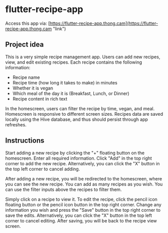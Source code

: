 # flutter-recipe-app

Access this app via: [https://flutter-recipe-app.thong.cam](https://flutter-recipe-app.thong.cam "link")

## Project idea

This is a very simple recipe management app. Users can add new recipes, view, and edit existing recipes. Each recipe contains the following information:

- Recipe name
- Recipe time (how long it takes to make) in minutes
- Whether it is vegan
- Which meal of the day it is (Breakfast, Lunch, or Dinner)
- Recipe content in rich text

In the homescreen, users can filter the recipe by time, vegan, and meal. Homescreen is responsive to different screen sizes. Recipes data are saved locally using the Hive database, and thus should persist through app refreshes.

## Instructions

Start adding a new recipe by clicking the "+" floating button on the homescreen. Enter all required information. Click "Add" in the top right corner to add the new recipe. Alternatively, you can click the "X" button in the top left corner to cancel adding.

After adding a new recipe, you will be redirected to the homescreen, where you can see the new recipe. You can add as many recipes as you wish. You can use the filter inputs above the recipes to filter them.

Simply click on a recipe to view it. To edit the recipe, click the pencil icon floating button or the pencil icon button in the top right corner. Change any information you wish and press the "Save" button in the top right corner to save the edits. Alternatively, you can click the "X" button in the top left corner to cancel editing. After saving, you will be back to the recipe view screen.
